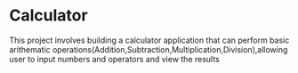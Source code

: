 # Calculator
This project involves building a calculator application that can perform basic arithematic operations(Addition,Subtraction,Multiplication,Division),allowing user to input numbers and operators and view the results
